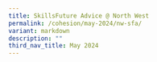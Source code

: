 ```yaml
---
title: SkillsFuture Advice @ North West
permalink: /cohesion/may-2024/nw-sfa/
variant: markdown
description: ""
third_nav_title: May 2024
---
```

